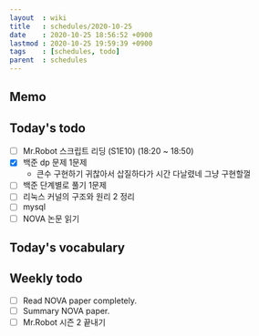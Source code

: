 ```yaml
---
layout  : wiki
title   : schedules/2020-10-25
date    : 2020-10-25 18:56:52 +0900
lastmod : 2020-10-25 19:59:39 +0900
tags    : [schedules, todo]
parent  : schedules
---
```


## Memo
## Today's todo
 * [ ] Mr.Robot 스크립트 리딩 (S1E10) (18:20 ~ 18:50)
 * [X] 백준 dp 문제 1문제
   * 큰수 구현하기 귀찮아서 삽질하다가 시간 다날렸네 그냥 구현할껄
 * [ ] 백준 단계별로 풀기 1문제
 * [ ] 리눅스 커널의 구조와 원리 2 정리
 * [ ] mysql
 * [ ] NOVA 논문 읽기
## Today's vocabulary
## Weekly todo
 * [ ] Read NOVA paper completely.
 * [ ] Summary NOVA paper.
 * [ ] Mr.Robot 시즌 2 끝내기
